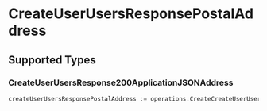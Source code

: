 # CreateUserUsersResponsePostalAddress


## Supported Types

### CreateUserUsersResponse200ApplicationJSONAddress

```go
createUserUsersResponsePostalAddress := operations.CreateCreateUserUsersResponsePostalAddressCreateUserUsersResponse200ApplicationJSONAddress(operations.CreateUserUsersResponse200ApplicationJSONAddress{/* values here */})
```

